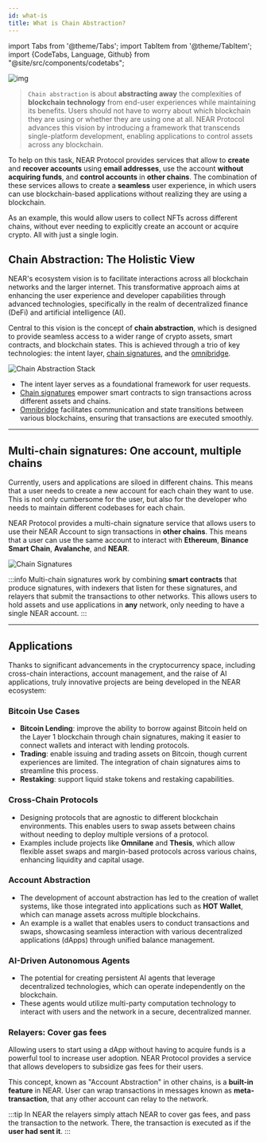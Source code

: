 ```yaml
---
id: what-is
title: What is Chain Abstraction?
---
```


import Tabs from '@theme/Tabs';
import TabItem from '@theme/TabItem';
import {CodeTabs, Language, Github} from "@site/src/components/codetabs";

![img](/docs/assets/welcome-pages/chain-abstraction-landing.png)

> `Chain abstraction` is about **abstracting away** the complexities of **blockchain technology** from end-user experiences while maintaining its benefits. Users should not have to worry about which blockchain they are using or whether they are using one at all. NEAR Protocol advances this vision by introducing a framework that transcends single-platform development, enabling applications to control assets across any blockchain. 

To help on this task, NEAR Protocol provides services that allow to **create** and **recover accounts** using **email addresses**, use the account **without acquiring funds**, and **control accounts** in **other chains**. The combination of these services allows to create a **seamless** user experience, in which users can use blockchain-based applications without realizing they are using a blockchain.

As an example, this would allow users to collect NFTs across different chains, without ever needing to explicitly create an account or acquire crypto. All with just a single login.


## Chain Abstraction: The Holistic View

NEAR's ecosystem vision is to facilitate interactions across all blockchain networks and the larger internet. This transformative approach aims at enhancing the user experience and developer capabilities through advanced technologies, specifically in the realm of decentralized finance (DeFi) and artificial intelligence (AI).

Central to this vision is the concept of **chain abstraction**, which is designed to provide seamless access to a wider range of crypto assets, smart contracts, and blockchain states. This is achieved through a trio of key technologies: the intent layer, [chain signatures](chain-signatures/chain-signatures.md), and the [omnibridge](#).

![Chain Abstraction Stack](/docs/assets/chain-abstract-1.png)
 
- The intent layer serves as a foundational framework for user requests.
- [Chain signatures](chain-signatures/chain-signatures.md) empower smart contracts to sign transactions across different assets and chains.
- [Omnibridge](#) facilitates communication and state transitions between various blockchains, ensuring that transactions are executed smoothly.

---

## Multi-chain signatures: One account, multiple chains

Currently, users and applications are siloed in different chains. This means that a user needs to create a new account for each chain they want to use. This is not only cumbersome for the user, but also for the developer who needs to maintain different codebases for each chain.

NEAR Protocol provides a multi-chain signature service that allows users to use their NEAR Account to sign transactions in **other chains**. This means that a user can use the same account to interact with **Ethereum**, **Binance Smart Chain**, **Avalanche**, and **NEAR**.

![Chain Signatures](/docs/assets/chain-abstract-2.png)

:::info
Multi-chain signatures work by combining **smart contracts** that produce signatures, with indexers that listen for these signatures, and relayers that submit the transactions to other networks. This allows users to hold assets and use applications in **any** network, only needing to have a single NEAR account.
:::

---

## Applications

Thanks to significant advancements in the cryptocurrency space, including cross-chain interactions, account management, and the raise of AI applications, truly innovative projects are being developed in the NEAR ecosystem:

### Bitcoin Use Cases

   - **Bitcoin Lending**: improve the ability to borrow against Bitcoin held on the Layer 1 blockchain through chain signatures, making it easier to connect wallets and interact with lending protocols.
   - **Trading**: enable issuing and trading assets on Bitcoin, though current experiences are limited. The integration of chain signatures aims to streamline this process.
   - **Restaking**: support liquid stake tokens and restaking capabilities.

### Cross-Chain Protocols

   - Designing protocols that are agnostic to different blockchain environments. This enables users to swap assets between chains without needing to deploy multiple versions of a protocol.
   - Examples include projects like **Omnilane** and **Thesis**, which allow flexible asset swaps and margin-based protocols across various chains, enhancing liquidity and capital usage.

### Account Abstraction

   - The development of account abstraction has led to the creation of wallet systems, like those integrated into applications such as **HOT Wallet**, which can manage assets across multiple blockchains.
   - An example is a wallet that enables users to conduct transactions and swaps, showcasing seamless interaction with various decentralized applications (dApps) through unified balance management.

### AI-Driven Autonomous Agents

   - The potential for creating persistent AI agents that leverage decentralized technologies, which can operate independently on the blockchain.
   - These agents would utilize multi-party computation technology to interact with users and the network in a secure, decentralized manner.

### Relayers: Cover gas fees

Allowing users to start using a dApp without having to acquire funds is a powerful tool to increase user adoption. NEAR Protocol provides a service that allows developers to subsidize gas fees for their users.

This concept, known as "Account Abstraction" in other chains, is a **built-in feature** in NEAR. User can wrap transactions in messages known as **meta-transaction**, that any other account can relay to the network.

:::tip
In NEAR the relayers simply attach NEAR to cover gas fees, and pass the transaction to the network. There, the transaction is executed as if the **user had sent it**.
:::

<!--

### Fast-Auth: Email onboarding

One of the first barriers that new users face when entering the world of Web3 is the need to create a crypto wallet. This generally implies the need to choose a wallet, create and store a recovery phrase, and obtain deposit funds to start using the account.

With FastAuth, users only need to provide an email address to create a NEAR account. Using the same email address the user will be able to use their account across applications and devices.

:::warning
FastAuth is being deprecated, stay tuned for updates
:::

<hr subclass="subsection" />

-->
